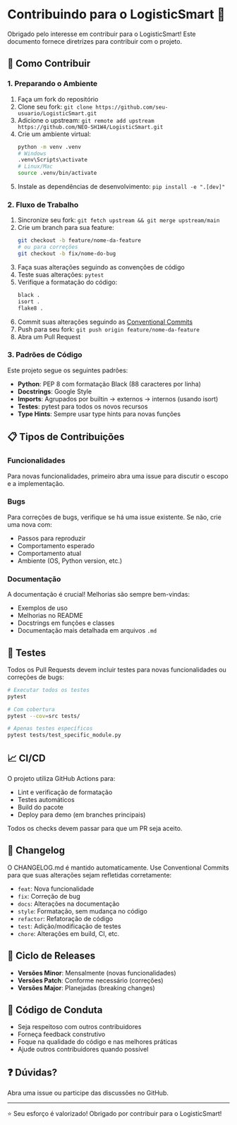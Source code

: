 # Contribuindo para o LogisticSmart 🚀

Obrigado pelo interesse em contribuir para o LogisticSmart! Este documento fornece diretrizes para contribuir com o projeto.

## 🌟 Como Contribuir

### 1. Preparando o Ambiente

1. Faça um fork do repositório
2. Clone seu fork: `git clone https://github.com/seu-usuario/LogisticSmart.git`
3. Adicione o upstream: `git remote add upstream https://github.com/NEO-SH1W4/LogisticSmart.git`
4. Crie um ambiente virtual:
   ```bash
   python -m venv .venv
   # Windows
   .venv\Scripts\activate
   # Linux/Mac
   source .venv/bin/activate
   ```
5. Instale as dependências de desenvolvimento: `pip install -e ".[dev]"`

### 2. Fluxo de Trabalho

1. Sincronize seu fork: `git fetch upstream && git merge upstream/main`
2. Crie um branch para sua feature:
   ```bash
   git checkout -b feature/nome-da-feature
   # ou para correções
   git checkout -b fix/nome-do-bug
   ```
3. Faça suas alterações seguindo as convenções de código
4. Teste suas alterações: `pytest`
5. Verifique a formatação do código:
   ```bash
   black .
   isort .
   flake8 .
   ```
6. Commit suas alterações seguindo as [Conventional Commits](https://www.conventionalcommits.org/)
7. Push para seu fork: `git push origin feature/nome-da-feature`
8. Abra um Pull Request

### 3. Padrões de Código

Este projeto segue os seguintes padrões:

- **Python**: PEP 8 com formatação Black (88 caracteres por linha)
- **Docstrings**: Google Style
- **Imports**: Agrupados por builtin → externos → internos (usando isort)
- **Testes**: pytest para todos os novos recursos
- **Type Hints**: Sempre usar type hints para novas funções

## 📋 Tipos de Contribuições

### Funcionalidades

Para novas funcionalidades, primeiro abra uma issue para discutir o escopo e a implementação.

### Bugs

Para correções de bugs, verifique se há uma issue existente. Se não, crie uma nova com:
- Passos para reproduzir
- Comportamento esperado
- Comportamento atual
- Ambiente (OS, Python version, etc.)

### Documentação

A documentação é crucial! Melhorias são sempre bem-vindas:
- Exemplos de uso
- Melhorias no README
- Docstrings em funções e classes
- Documentação mais detalhada em arquivos `.md`

## 🧪 Testes

Todos os Pull Requests devem incluir testes para novas funcionalidades ou correções de bugs:

```bash
# Executar todos os testes
pytest

# Com cobertura
pytest --cov=src tests/

# Apenas testes específicos
pytest tests/test_specific_module.py
```

## 📈 CI/CD

O projeto utiliza GitHub Actions para:
- Lint e verificação de formatação
- Testes automáticos
- Build do pacote
- Deploy para demo (em branches principais)

Todos os checks devem passar para que um PR seja aceito.

## 📝 Changelog

O CHANGELOG.md é mantido automaticamente. Use Conventional Commits para que suas alterações sejam refletidas corretamente:

- `feat`: Nova funcionalidade
- `fix`: Correção de bug
- `docs`: Alterações na documentação
- `style`: Formatação, sem mudança no código
- `refactor`: Refatoração de código
- `test`: Adição/modificação de testes
- `chore`: Alterações em build, CI, etc.

## 🎯 Ciclo de Releases

- **Versões Minor**: Mensalmente (novas funcionalidades)
- **Versões Patch**: Conforme necessário (correções)
- **Versões Major**: Planejadas (breaking changes)

## 🙏 Código de Conduta

- Seja respeitoso com outros contribuidores
- Forneça feedback construtivo
- Foque na qualidade do código e nas melhores práticas
- Ajude outros contribuidores quando possível

## ❓ Dúvidas?

Abra uma issue ou participe das discussões no GitHub.

---

⭐ Seu esforço é valorizado! Obrigado por contribuir para o LogisticSmart!

